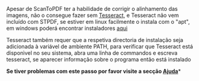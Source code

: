 Apesar de ScanToPDF ter a habilidade de corrigir o alinhamento das imagens, não o consegue fazer sem [Tesseract](https://github.com/tesseract-ocr/tesseract), e Tesseract não vem incluído com STPDF, se estiver em linux facilmente o instala com o "apt", em windows poderá encontrar instaladores [aqui](https://github.com/UB-Mannheim/tesseract/wiki)

Tesseract também requer que a respetiva directoria de instalação seja adicionada à variável de ambiente PATH, para verificar que Tesseract está disponìvel no seu sistema, abra uma linha de commandos e escreva tesseract, se aparecer informação sobre o programa então está instalado

**Se tiver problemas com este passo por favor visite a secção [Ajuda](help/)***